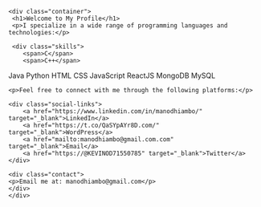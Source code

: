 <!DOCTYPE html>
<html lang="en">
<head>
    <meta charset="UTF-8">
    <meta name="viewport" content="width=device-width, initial-scale=1.0">
    <link rel="stylesheet" href="style.css"> <!-- Linking external CSS -->
</head>
<body>

  	<div class="container">
  	 <h1>Welcome to My Profile</h1>
  	 <p>I specialize in a wide range of programming languages and technologies:</p>

  	 <div class="skills">
  	    <span>C</span>
  	    <span>C++</span>
   <span>Java</span>
  	    <span>Python</span>
  	    <span>HTML</span>
  	    <span>CSS</span>
  	    <span>JavaScript</span>
   	    <span>ReactJS</span>
   	    <span>MongoDB</span>
   	    <span>MySQL</span>
   	</div>

  	<p>Feel free to connect with me through the following platforms:</p>

  	<div class="social-links">
   	    <a href="https://www.linkedin.com/in/manodhiambo/" target="_blank">LinkedIn</a>
   	    <a href="https://t.co/QaSYpAYr8D.com/" target="_blank">WordPress</a>
   	    <a href="mailto:manodhiambo@gmail.com.com" target="_blank">Email</a>
   	    <a href="https://@KEVINOD71550785" target="_blank">Twitter</a>
   	</div>

   	<div class="contact">
  	<p>Email me at: manodhiambo@gmail.com</p>
  	</div>
  	</div>

</body>
</html>
